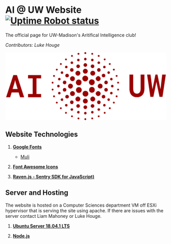 # AI @ UW Website [![Uptime Robot status](https://img.shields.io/uptimerobot/status/m779426128-6b6e81ed8dc987db17d4cad2.svg)](https://stats.uptimerobot.com/2WVoohGg6)

The official page for UW-Madison's Aritifical Intelligence club!

*Contributors: Luke Houge*

![AI logo](https://raw.githubusercontent.com/LukeHouge/ai-uw/master/images/logo_full.png?token=AWbHvfWQ_xm_si6di5y9p6nKepJMfd9Lks5cXRVNwA%3D%3D)

## Website Technologies

1. **[Google Fonts](https://fonts.google.com/)**

	* [Muli](https://fonts.google.com/specimen/Muli)

2. **[Font Awesome Icons](https://fontawesome.com/v4.7.0/icons/)**

3. **[Raven.js - Sentry SDK for JavaScript)](https://www.npmjs.com/package/raven-js)**


## Server and Hosting
The website is hosted on a Computer Sciences department VM off ESXi hypervisor that is serving the site using apache. If there are issues with the server contact Liam Mahoney or Luke Houge.
1. **[Ubuntu Server 18.04.1 LTS](https://www.ubuntu.com/download/server)**

2. **[Node.js](https://nodejs.org/en/about/)**

